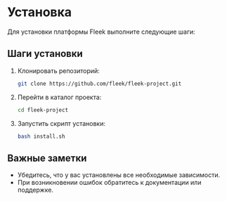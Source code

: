 
# Установка

Для установки платформы Fleek выполните следующие шаги:

## Шаги установки

1. Клонировать репозиторий:
   ```bash
   git clone https://github.com/fleek/fleek-project.git
   ```
2. Перейти в каталог проекта:
   ```bash
   cd fleek-project
   ```
3. Запустить скрипт установки:
   ```bash
   bash install.sh
   ```

## Важные заметки
- Убедитесь, что у вас установлены все необходимые зависимости.
- При возникновении ошибок обратитесь к документации или поддержке.
    